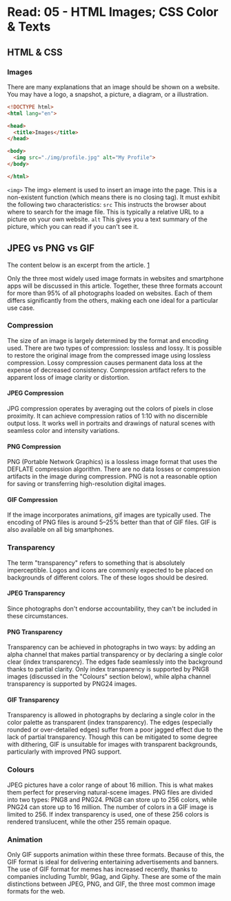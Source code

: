# Read: 05 - HTML Images; CSS Color & Texts


## HTML & CSS

### Images

There are many explanations that an image should be shown on a website. You may have a logo, a snapshot, a picture, a diagram, or a illustration.

```html
<!DOCTYPE html>
<html lang="en">

<head>
  <title>Images</title>
</head>

<body>
  <img src="./img/profile.jpg" alt="My Profile">
</body>

</html>
```

`<img>` The img> element is used to insert an image into the page. This is a non-existent function (which means there is no closing tag). It must exhibit the following two characteristics: `src` This instructs the browser about where to search for the image file. This is typically a relative URL to a picture on your own website. `alt` This gives you a text summary of the picture, which you can read if you can't see it.



## JPEG vs PNG vs GIF

The content below is an excerpt from the article. [1](#001)

Only the three most widely used image formats in websites and smartphone apps will be discussed in this article. Together, these three formats account for more than 95% of all photographs loaded on websites. Each of them differs significantly from the others, making each one ideal for a particular use case.


### Compression

The size of an image is largely determined by the format and encoding used. There are two types of compression: lossless and lossy. It is possible to restore the original image from the compressed image using lossless compression. Lossy compression causes permanent data loss at the expense of decreased consistency. Compression artifact refers to the apparent loss of image clarity or distortion.


#### JPEG Compression

JPG compression operates by averaging out the colors of pixels in close proximity. It can achieve compression ratios of 1:10 with no discernible output loss. It works well in portraits and drawings of natural scenes with seamless color and intensity variations.

#### PNG Compression

PNG (Portable Network Graphics) is a lossless image format that uses the DEFLATE compression algorithm. There are no data losses or compression artifacts in the image during compression. PNG is not a reasonable option for saving or transferring high-resolution digital images.


#### GIF Compression

If the image incorporates animations, gif images are typically used. The encoding of PNG files is around 5–25% better than that of GIF files. GIF is also available on all big smartphones.


### Transparency

The term "transparency" refers to something that is absolutely imperceptible. Logos and icons are commonly expected to be placed on backgrounds of different colors. The of these logos should be desired.


#### JPEG Transparency

Since photographs don't endorse accountability, they can't be included in these circumstances.


#### PNG Transparency

Transparency can be achieved in photographs in two ways: by adding an alpha channel that makes partial transparency or by declaring a single color clear (index transparency). The edges fade seamlessly into the background thanks to partial clarity. Only index transparency is supported by PNG8 images (discussed in the "Colours" section below), while alpha channel transparency is supported by PNG24 images.

#### GIF Transparency

Transparency is allowed in photographs by declaring a single color in the color palette as transparent (index transparency). The edges (especially rounded or over-detailed edges) suffer from a poor jagged effect due to the lack of partial transparency. Though this can be mitigated to some degree with dithering, GIF is unsuitable for images with transparent backgrounds, particularly with improved PNG support.


### Colours

JPEG pictures have a color range of about 16 million. This is what makes them perfect for preserving natural-scene images. PNG files are divided into two types: PNG8 and PNG24. PNG8 can store up to 256 colors, while PNG24 can store up to 16 million. The number of colors in a GIF image is limited to 256. If index transparency is used, one of these 256 colors is rendered translucent, while the other 255 remain opaque.


### Animation

Only GIF supports animation within these three formats. Because of this, the GIF format is ideal for delivering entertaining advertisements and banners. The use of GIF format for memes has increased recently, thanks to companies including Tumblr, 9Gag, and Giphy. These are some of the main distinctions between JPEG, PNG, and GIF, the three most common image formats for the web.

